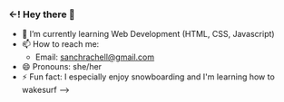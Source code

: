 ### <-! Hey there 👋

- 🌱 I’m currently learning Web Development (HTML, CSS, Javascript)
- 📫 How to reach me: 
  - Email: sanchrachell@gmail.com
- 😄 Pronouns: she/her
- ⚡ Fun fact: I especially enjoy snowboarding and I'm learning how to wakesurf
-->
